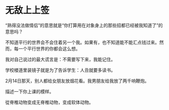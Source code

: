 # 无敌上上签

“熟得没法做情侣”的意思就是“你打算用在对象身上的那些招都已经被我知道了”的意思吗？ 

不知道平行的世界会不会住着另一个我。如果有，也不知道能不能汇点钱过来。然而，每一个平行世界的你都会这么想。 

我对自己说过的最大谎言是：不需要写下来，我能记住。 

学校楼道里装镜子就是为了告诉学生：人丑就要多读书。 

2月14日那天，别人都给女朋友放烟花看。我男朋友给我放了两千响鞭炮。 

描述一下你上课的模样。 

從脊椎动物变成无脊椎动物，变成软体动物。